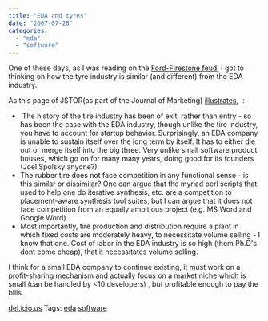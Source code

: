 ```yaml
---
title: "EDA and tyres"
date: "2007-07-28"
categories: 
  - "eda"
  - "software"
---
```


One of these days, as I was reading on the [Ford-Firestone feud,](http://www.encyclopedia.com/doc/1G1-68642804.html) I got to thinking on how the tyre industry is similar (and different) from the EDA industry.

As this page of JSTOR(as part of the Journal of Marketing) [illustrates,](http://links.jstor.org/sici?sici=0022-2429%28196607%2930%3A3%3C47%3ACOP%3E2.0.CO%3B2-8&size=LARGE&origin=JSTOR-enlargePage)  :

-  The history of the tire industry has been of exit, rather than entry - so has been the case with the EDA industry, though unlike the tire industry, you have to account for startup behavior. Surprisingly, an EDA company is unable to sustain itself over the long term by itself. It has to either die out or merge itself into the big three. Very unlike small software product houses, which go on for many many years, doing good for its founders (Joel Spolsky anyone?)
- The rubber tire does not face competition in any functional sense - is this similar or dissimilar? One can argue that the myriad perl scripts that used to help one do iterative synthesis, etc. are a competition to placement-aware synthesis tool suites, but I can argue that it does not face competition from an equally ambitious project (e.g. MS Word and Google Word)
- Most importantly, tire production and distribution require a plant in which fixed costs are moderately heavy, to necessitate volume selling - I know that one. Cost of labor in the EDA industry is so high (them Ph.D's dont come cheap), that it necessitates volume selling.

I think for a small EDA company to continue existing, it must work on a profit-sharing mechanism and actually focus on a market niche which is small (can be handled by <10 developers) , but profitable enough to pay the bills.

[del.icio.us](http://del.icio.us) Tags: [eda](http://del.icio.us/sss8ue/edal) [software](http://del.icio.us/sss8ue/software)
